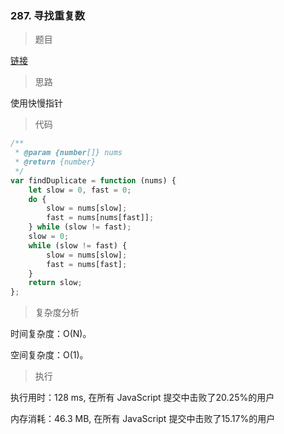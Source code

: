 ### 287. 寻找重复数

> 题目

[链接](https://leetcode-cn.com/problems/find-the-duplicate-number/)

> 思路

使用快慢指针

> 代码

```js
/**
 * @param {number[]} nums
 * @return {number}
 */
var findDuplicate = function (nums) {
    let slow = 0, fast = 0;
    do {
        slow = nums[slow];
        fast = nums[nums[fast]];
    } while (slow != fast);
    slow = 0;
    while (slow != fast) {
        slow = nums[slow];
        fast = nums[fast];
    }
    return slow;
};
```

> 复杂度分析

时间复杂度：O(N)。

空间复杂度：O(1)。

> 执行

执行用时：128 ms, 在所有 JavaScript 提交中击败了20.25%的用户

内存消耗：46.3 MB, 在所有 JavaScript 提交中击败了15.17%的用户
